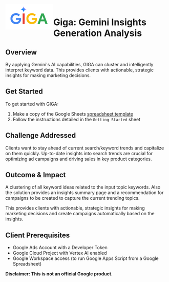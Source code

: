 <!--
Copyright 2024 Google LLC

Licensed under the Apache License, Version 2.0 (the "License");
you may not use this file except in compliance with the License.
You may obtain a copy of the License at

      http://www.apache.org/licenses/LICENSE-2.0

Unless required by applicable law or agreed to in writing, software
distributed under the License is distributed on an "AS IS" BASIS,
WITHOUT WARRANTIES OR CONDITIONS OF ANY KIND, either express or implied.
See the License for the specific language governing permissions and
limitations under the License.
-->

<img align="left" width="150" src="assets/logo.png" alt="logo" />

# Giga: Gemini Insights Generation Analysis

## Overview

By applying Gemini's AI capabilities, GIGA can cluster and intelligently
interpret keyword data. This provides clients with actionable, strategic
insights for making marketing decisions.

## Get Started

To get started with GIGA:

1. Make a copy of the Google Sheets
   [spreadsheet template](https://docs.google.com/spreadsheets/d/1iWP-yfSULrx9D7_8NGpAHK5fsQX8Gys9sASgNA4w_lA/copy)
1. Follow the instructions detailed in the `Getting Started` sheet

## Challenge Addressed

Clients want to stay ahead of current search/keyword trends and capitalize on them quickly. Up-to-date insights into search trends are crucial for optimizing ad campaigns and driving sales in key product categories.

## Outcome & Impact

A clustering of all keyword ideas related to the input topic keywords. Also the solution provides an insights summary page and a recommendation for campaigns to be created to capture the current trending topics.

This provides clients with actionable, strategic insights for making marketing decisions and create campaigns automatically based on the insights.

## Client Prerequisites

- Google Ads Account with a Developer Token
- Google Cloud Project with Vertex AI enabled
- Google Workspace access (to run Google Apps Script from a Google Spreadsheet)

**Disclaimer: This is not an official Google product.**
